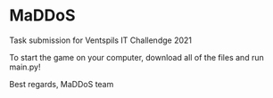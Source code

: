 # MaDDoS
Task submission for Ventspils IT Challendge 2021

To start the game on your computer, download all of the files and run main.py!

Best regards,
MaDDoS team
